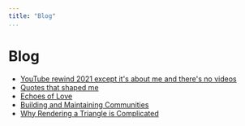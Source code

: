 ```yaml
---
title: "Blog"
...
```


# Blog
- [YouTube rewind 2021 except it's about me and there's no videos](blog/2021-recap.html)
- [Quotes that shaped me](blog/quotes.html)
- [Echoes of Love](blog/echoes.html)
- [Building and Maintaining Communities](blog/community.html)
- [Why Rendering a Triangle is Complicated](blog/vulkan-fundamentals.html)
